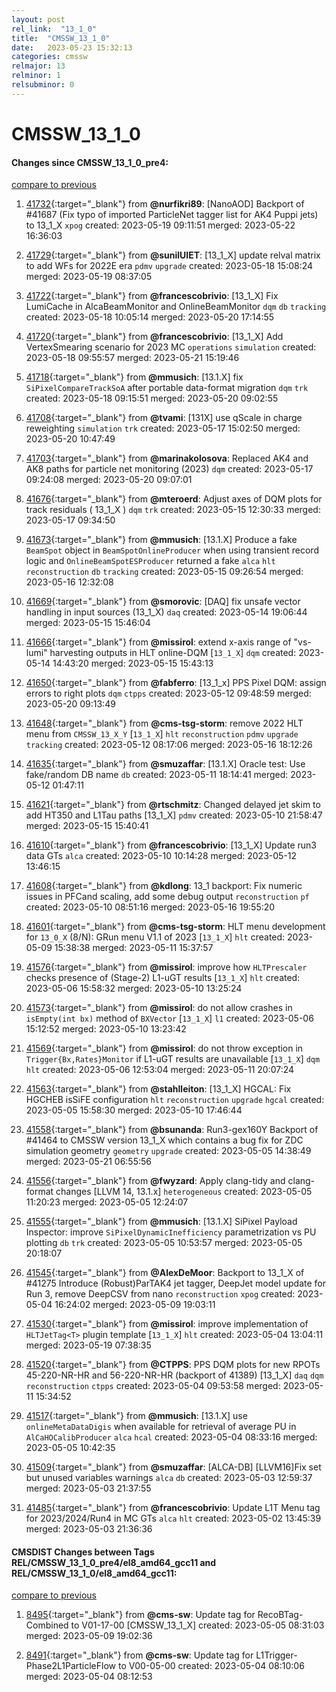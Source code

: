 ```yaml
---
layout: post
rel_link:  "13_1_0"
title:  "CMSSW_13_1_0"
date:   2023-05-23 15:32:13
categories: cmssw
relmajor: 13
relminor: 1
relsubminor: 0
---
```


# CMSSW_13_1_0
#### Changes since CMSSW_13_1_0_pre4:
[compare to previous](https://github.com/cms-sw/cmssw/compare/CMSSW_13_1_0_pre4...CMSSW_13_1_0)



1. [41732](http://github.com/cms-sw/cmssw/pull/41732){:target="_blank"}  from **@nurfikri89**: [NanoAOD] Backport of #41687 (Fix typo of imported ParticleNet tagger list for AK4 Puppi jets) to 13_1_X `xpog` created: 2023-05-19 09:11:51 merged: 2023-05-22 16:36:03

2. [41729](http://github.com/cms-sw/cmssw/pull/41729){:target="_blank"}  from **@sunilUIET**: [13_1_X] update relval matrix to add WFs for 2022E era `pdmv` `upgrade` created: 2023-05-18 15:08:24 merged: 2023-05-19 08:37:05

3. [41722](http://github.com/cms-sw/cmssw/pull/41722){:target="_blank"}  from **@francescobrivio**: [13_1_X] Fix LumiCache in AlcaBeamMonitor and OnlineBeamMonitor `dqm` `db` `tracking` created: 2023-05-18 10:05:14 merged: 2023-05-20 17:14:55

4. [41720](http://github.com/cms-sw/cmssw/pull/41720){:target="_blank"}  from **@francescobrivio**: [13_1_X] Add VertexSmearing scenario for 2023 MC `operations` `simulation` created: 2023-05-18 09:55:57 merged: 2023-05-21 15:19:46

5. [41718](http://github.com/cms-sw/cmssw/pull/41718){:target="_blank"}  from **@mmusich**: [13.1.X] fix `SiPixelCompareTrackSoA` after portable data-format migration  `dqm` `trk` created: 2023-05-18 09:15:51 merged: 2023-05-20 09:02:55

6. [41708](http://github.com/cms-sw/cmssw/pull/41708){:target="_blank"}  from **@tvami**: [131X] use qScale in charge reweighting `simulation` `trk` created: 2023-05-17 15:02:50 merged: 2023-05-20 10:47:49

7. [41703](http://github.com/cms-sw/cmssw/pull/41703){:target="_blank"}  from **@marinakolosova**: Replaced AK4 and AK8 paths for particle net monitoring (2023) `dqm` created: 2023-05-17 09:24:08 merged: 2023-05-20 09:07:01

8. [41676](http://github.com/cms-sw/cmssw/pull/41676){:target="_blank"}  from **@mteroerd**: Adjust axes of DQM plots for track residuals ( 13_1_X ) `dqm` `trk` created: 2023-05-15 12:30:33 merged: 2023-05-17 09:34:50

9. [41673](http://github.com/cms-sw/cmssw/pull/41673){:target="_blank"}  from **@mmusich**: [13.1.X] Produce a fake `BeamSpot` object in `BeamSpotOnlineProducer` when using transient record logic and `OnlineBeamSpotESProducer` returned a fake `alca` `hlt` `reconstruction` `db` `tracking` created: 2023-05-15 09:26:54 merged: 2023-05-16 12:32:08

10. [41669](http://github.com/cms-sw/cmssw/pull/41669){:target="_blank"}  from **@smorovic**: [DAQ] fix unsafe vector handling in input sources (13_1_X) `daq` created: 2023-05-14 19:06:44 merged: 2023-05-15 15:46:04

11. [41666](http://github.com/cms-sw/cmssw/pull/41666){:target="_blank"}  from **@missirol**: extend x-axis range of "vs-lumi" harvesting outputs in HLT online-DQM [`13_1_X`] `dqm` created: 2023-05-14 14:43:20 merged: 2023-05-15 15:43:13

12. [41650](http://github.com/cms-sw/cmssw/pull/41650){:target="_blank"}  from **@fabferro**: [13_1_x] PPS Pixel DQM: assign errors to right plots `dqm` `ctpps` created: 2023-05-12 09:48:59 merged: 2023-05-20 09:13:49

13. [41648](http://github.com/cms-sw/cmssw/pull/41648){:target="_blank"}  from **@cms-tsg-storm**: remove 2022 HLT menu from `CMSSW_13_X_Y` [`13_1_X`] `hlt` `reconstruction` `pdmv` `upgrade` `tracking` created: 2023-05-12 08:17:06 merged: 2023-05-16 18:12:26

14. [41635](http://github.com/cms-sw/cmssw/pull/41635){:target="_blank"}  from **@smuzaffar**: [13.1.X] Oracle test: Use fake/random DB name `db` created: 2023-05-11 18:14:41 merged: 2023-05-12 01:47:11

15. [41621](http://github.com/cms-sw/cmssw/pull/41621){:target="_blank"}  from **@rtschmitz**: Changed delayed jet skim to add HT350 and L1Tau paths [13_1_X] `pdmv` created: 2023-05-10 21:58:47 merged: 2023-05-15 15:40:41

16. [41610](http://github.com/cms-sw/cmssw/pull/41610){:target="_blank"}  from **@francescobrivio**: [13_1_X] Update run3 data GTs `alca` created: 2023-05-10 10:14:28 merged: 2023-05-12 13:46:15

17. [41608](http://github.com/cms-sw/cmssw/pull/41608){:target="_blank"}  from **@kdlong**: 13_1 backport: Fix numeric issues in PFCand scaling, add some debug output `reconstruction` `pf` created: 2023-05-10 08:51:16 merged: 2023-05-16 19:55:20

18. [41601](http://github.com/cms-sw/cmssw/pull/41601){:target="_blank"}  from **@cms-tsg-storm**: HLT menu development for `13_0_X` (8/N): GRun menu V1.1 of 2023 [`13_1_X`] `hlt` created: 2023-05-09 15:38:38 merged: 2023-05-11 15:37:57

19. [41576](http://github.com/cms-sw/cmssw/pull/41576){:target="_blank"}  from **@missirol**: improve how `HLTPrescaler` checks presence of (Stage-2) L1-uGT results [`13_1_X`] `hlt` created: 2023-05-06 15:58:32 merged: 2023-05-10 13:25:24

20. [41573](http://github.com/cms-sw/cmssw/pull/41573){:target="_blank"}  from **@missirol**: do not allow crashes in `isEmpty(int bx)` method of `BXVector` [`13_1_X`] `l1` created: 2023-05-06 15:12:52 merged: 2023-05-10 13:23:42

21. [41569](http://github.com/cms-sw/cmssw/pull/41569){:target="_blank"}  from **@missirol**: do not throw exception in `Trigger{Bx,Rates}Monitor` if L1-uGT results are unavailable [`13_1_X`] `dqm` `hlt` created: 2023-05-06 12:53:04 merged: 2023-05-11 20:07:24

22. [41563](http://github.com/cms-sw/cmssw/pull/41563){:target="_blank"}  from **@stahlleiton**: [13_1_X] HGCAL: Fix HGCHEB isSiFE configuration `hlt` `reconstruction` `upgrade` `hgcal` created: 2023-05-05 15:58:30 merged: 2023-05-10 17:46:44

23. [41558](http://github.com/cms-sw/cmssw/pull/41558){:target="_blank"}  from **@bsunanda**: Run3-gex160Y Backport of #41464 to CMSSW version 13_1_X which contains a bug fix for ZDC simulation geometry `geometry` `upgrade` created: 2023-05-05 14:38:49 merged: 2023-05-21 06:55:56

24. [41556](http://github.com/cms-sw/cmssw/pull/41556){:target="_blank"}  from **@fwyzard**: Apply clang-tidy and clang-format changes [LLVM 14, 13.1.x] `heterogeneous` created: 2023-05-05 11:20:23 merged: 2023-05-05 12:24:07

25. [41555](http://github.com/cms-sw/cmssw/pull/41555){:target="_blank"}  from **@mmusich**: [13.1.X] SiPixel Payload Inspector: improve `SiPixelDynamicInefficiency` parametrization vs PU plotting `db` `trk` created: 2023-05-05 10:53:57 merged: 2023-05-05 20:18:07

26. [41545](http://github.com/cms-sw/cmssw/pull/41545){:target="_blank"}  from **@AlexDeMoor**:  Backport to 13_1_X of #41275 Introduce (Robust)ParTAK4 jet tagger, DeepJet model update for Run 3, remove DeepCSV from nano `reconstruction` `xpog` created: 2023-05-04 16:24:02 merged: 2023-05-09 19:03:11

27. [41530](http://github.com/cms-sw/cmssw/pull/41530){:target="_blank"}  from **@missirol**: improve implementation of `HLTJetTag<T>` plugin template [`13_1_X`] `hlt` created: 2023-05-04 13:04:11 merged: 2023-05-19 07:38:35

28. [41520](http://github.com/cms-sw/cmssw/pull/41520){:target="_blank"}  from **@CTPPS**: PPS DQM plots for new RPOTs 45-220-NR-HR and 56-220-NR-HR (backport of 41389) [13_1_X] `daq` `dqm` `reconstruction` `ctpps` created: 2023-05-04 09:53:58 merged: 2023-05-11 15:34:52

29. [41517](http://github.com/cms-sw/cmssw/pull/41517){:target="_blank"}  from **@mmusich**: [13.1.X] use `onlineMetaDataDigis` when available for retrieval of average PU in `AlCaHOCalibProducer` `alca` `hcal` created: 2023-05-04 08:33:16 merged: 2023-05-05 10:42:35

30. [41509](http://github.com/cms-sw/cmssw/pull/41509){:target="_blank"}  from **@smuzaffar**: [ALCA-DB] [LLVM16]Fix set but unused variables warnings `alca` `db` created: 2023-05-03 12:59:37 merged: 2023-05-03 21:37:55

31. [41485](http://github.com/cms-sw/cmssw/pull/41485){:target="_blank"}  from **@francescobrivio**: Update L1T Menu tag for 2023/2024/Run4 in MC GTs `alca` `hlt` created: 2023-05-02 13:45:39 merged: 2023-05-03 21:36:36

#### CMSDIST Changes between Tags REL/CMSSW_13_1_0_pre4/el8_amd64_gcc11 and REL/CMSSW_13_1_0/el8_amd64_gcc11:
[compare to previous](https://github.com/cms-sw/cmsdist/compare/REL/CMSSW_13_1_0_pre4/el8_amd64_gcc11...REL/CMSSW_13_1_0/el8_amd64_gcc11)



1. [8495](http://github.com/cms-sw/cmsdist/pull/8495){:target="_blank"}  from **@cms-sw**: Update tag for RecoBTag-Combined to V01-17-00 [CMSSW_13_1_X] created: 2023-05-05 08:31:03 merged: 2023-05-09 19:02:36

2. [8491](http://github.com/cms-sw/cmsdist/pull/8491){:target="_blank"}  from **@cms-sw**: Update tag for L1Trigger-Phase2L1ParticleFlow to V00-05-00 created: 2023-05-04 08:10:06 merged: 2023-05-04 08:12:53

